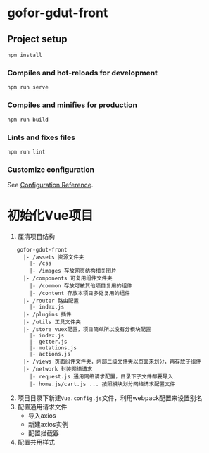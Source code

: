 # gofor-gdut-front

## Project setup
```
npm install
```

### Compiles and hot-reloads for development
```
npm run serve
```

### Compiles and minifies for production
```
npm run build
```

### Lints and fixes files
```
npm run lint
```

### Customize configuration
See [Configuration Reference](https://cli.vuejs.org/config/).

# 初始化Vue项目
1. 厘清项目结构
```
   gofor-gdut-front
     |- /assets 资源文件夹
       |- /css
       |- /images 存放网页结构相关图片
     |- /components 可复用组件文件夹
       |- /common 存放可被其他项目复用的组件
       |- /content 存放本项目多处复用的组件
     |- /router 路由配置
       |- index.js
     |- /plugins 插件
     |- /utils 工具文件夹
     |- /store vuex配置，项目简单所以没有分模块配置
       |- index.js
       |- getter.js
       |- mutations.js
       |- actions.js
     |- /views 页面组件文件夹，内部二级文件夹以页面来划分，再存放子组件
     |- /network 封装网络请求
       |- request.js 通用网络请求配置，目录下子文件都要导入
       |- home.js/cart.js ... 按照模块划分网络请求配置文件
```

2. 项目目录下新建`Vue.config.js`文件，利用webpack配置来设置别名
3. 配置通用请求文件
    * 导入axios
    * 新建axios实例
    * 配置拦截器
4. 配置共用样式

